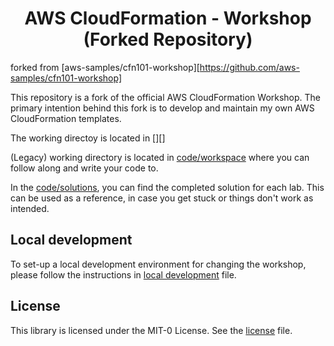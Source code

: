<h1 align="center">
AWS CloudFormation - Workshop (Forked Repository)
</h1>

forked from [aws-samples/cfn101-workshop][https://github.com/aws-samples/cfn101-workshop]

This repository is a fork of the official AWS CloudFormation Workshop. The primary intention behind this fork is to develop and maintain my own AWS CloudFormation templates.

The working directoy is located in [][]


(Legacy) working directory is located in [code/workspace](code/workspace) where you can follow along and write your code to.

In the [code/solutions](code/solutions), you can find the completed solution for each lab. This can be used as a
reference, in case you get stuck or things don't work as intended.

## Local development
To set-up a local development environment for changing the workshop, please follow the instructions in
[local development](docs/LOCAL_DEVELOPMENT.md) file.


## License
This library is licensed under the MIT-0 License. See the [license](LICENSE) file.

